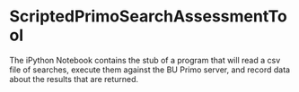 # ScriptedPrimoSearchAssessmentTool
The iPython Notebook contains the stub of a program that will read a csv file of searches, execute them against the BU Primo server, and record data about the results that are returned.
